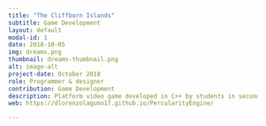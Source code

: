 ```yaml
---
title: "The Cliffborn Islands"
subtitle: Game Development
layout: default
modal-id: 1
date: 2018-10-05
img: dreams.png
thumbnail: dreams-thumbnail.png
alt: image-alt
project-date: October 2018
role: Programmer & designer
contribution: Game Development
description: Platform video game developed in C++ by students in second course.
web: https://dlorenzolaguno17.github.io/PercularityEngine/

---
```


